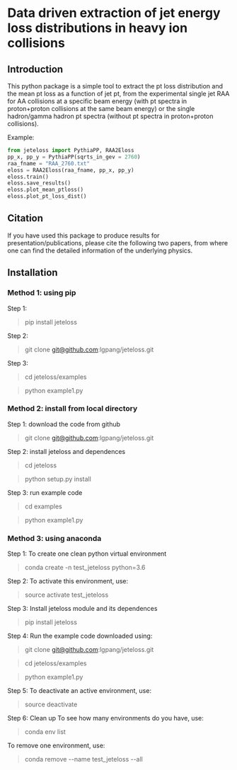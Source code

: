 # Data driven extraction of jet energy loss distributions in heavy ion collisions

## Introduction

This python package is a simple tool to extract the pt loss distribution
and the mean pt loss as a function of jet pt,
from the experimental single jet RAA for AA collisions at a specific beam energy 
(with pt spectra in proton+proton collisions at the same beam energy) or the single hadron/gamma hadron
pt spectra (without pt spectra in proton+proton collisions).

Example:
```python
from jeteloss import PythiaPP, RAA2Eloss
pp_x, pp_y = PythiaPP(sqrts_in_gev = 2760)
raa_fname = "RAA_2760.txt"
eloss = RAA2Eloss(raa_fname, pp_x, pp_y)
eloss.train()
eloss.save_results()
eloss.plot_mean_ptloss()
eloss.plot_pt_loss_dist()
```

## Citation

If you have used this package to produce results for presentation/publications,
please cite the following two papers, from where one can find the detailed information of 
the underlying physics.


## Installation

### Method 1: using pip
Step 1: 
> pip install jeteloss

Step 2:
> git clone git@github.com:lgpang/jeteloss.git

Step 3:
> cd jeteloss/examples

> python example1.py

### Method 2: install from local directory
Step 1: download the code from github
> git clone git@github.com:lgpang/jeteloss.git

Step 2: install jeteloss and dependences
> cd jeteloss

> python setup.py install

Step 3: run example code
> cd examples

> python example1.py

### Method 3: using anaconda

Step 1: To create one clean python virtual environment 
> conda create -n test_jeteloss python=3.6

Step 2: To activate this environment, use:
> source activate test_jeteloss

Step 3: Install jeteloss module and its dependences
> pip install jeteloss

Step 4: Run the example code downloaded using:
> git clone git@github.com:lgpang/jeteloss.git

> cd jeteloss/examples

> python example1.py

Step 5: To deactivate an active environment, use:
> source deactivate

Step 6: Clean up
To see how many environments do you have, use:
> conda env list

To remove one environment, use:
> conda remove --name test_jeteloss --all

